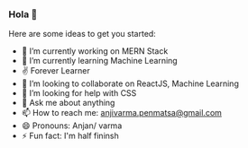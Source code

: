 ### Hola 👋


Here are some ideas to get you started:

- 🔭 I’m currently working on MERN Stack
- 🌱 I’m currently learning Machine Learning
- ✌   Forever Learner
- 👯 I’m looking to collaborate on ReactJS, Machine Learning
- 🤔 I’m looking for help with CSS
- 💬 Ask me about anything
- 📫 How to reach me: anjivarma.penmatsa@gmail.com
- 😄 Pronouns: Anjan/ varma
- ⚡ Fun fact: I'm half fininsh

